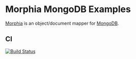 # Morphia MongoDB Examples

[Morphia](https://github.com/mongodb/morphia) is an object/document mapper for [MongoDB](http://www.mongodb.org). 

## CI
[![Build Status](https://travis-ci.org/ttrelle/morphia-mongodb-examples.png?branch=master)](https://travis-ci.org/ttrelle/morphia-mongodb-examples)
